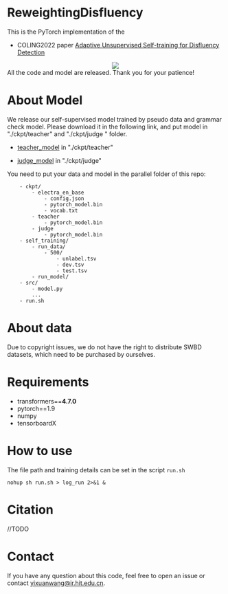 
# ReweightingDisfluency
This is the PyTorch implementation of the
- COLING2022 paper [Adaptive Unsupervised Self-training for Disfluency Detection](http://www.baidu.com)
<div align="center">
    <image src='image/structure.jpg'>
</div>
All the code and model are released. Thank you for your patience!

# About Model
We release our self-supervised model trained by pseudo data and grammar check model. 
Please download it in the following link, and put model in "./ckpt/teacher" and "./ckpt/judge " folder.

- [teacher_model](http://www.baidu.com) in "./ckpt/teacher"

- [judge_model](http://www.baidu.com) in "./ckpt/judge"

You need to put your data and model in the parallel folder of this repo:
```text
    - ckpt/
        - electra_en_base
            - config.json
            - pytorch_model.bin
            - vocab.txt
        - teacher
            - pytorch_model.bin
        - judge
            - pytorch_model.bin
    - self_training/
        - run_data/
            - 500/
                - unlabel.tsv
                - dev.tsv
                - test.tsv
        - run_model/
    - src/
        - model.py
        ...
    - run.sh
```
# About data
Due to copyright issues, we do not have the right to distribute SWBD datasets, which need to be purchased by ourselves.

# Requirements
- transformers==**4.7.0**
- pytorch==1.9
- numpy
- tensorboardX

# How to use
The file path and training details can be set in the script `run.sh`
```shell
nohup sh run.sh > log_run 2>&1 &
```

# Citation
//TODO

# Contact
If you have any question about this code, feel free to open an issue or contact yixuanwang@ir.hit.edu.cn.
